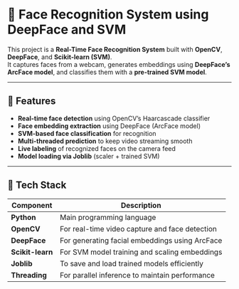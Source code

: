 # 🧠 Face Recognition System using DeepFace and SVM

This project is a **Real-Time Face Recognition System** built with **OpenCV**, **DeepFace**, and **Scikit-learn (SVM)**.  
It captures faces from a webcam, generates embeddings using **DeepFace’s ArcFace model**, and classifies them with a **pre-trained SVM model**.

---

## 🚀 Features

- **Real-time face detection** using OpenCV’s Haarcascade classifier  
- **Face embedding extraction** using DeepFace (ArcFace model)  
- **SVM-based face classification** for recognition  
- **Multi-threaded prediction** to keep video streaming smooth  
- **Live labeling** of recognized faces on the camera feed  
- **Model loading via Joblib** (scaler + trained SVM)  

---

## 🧩 Tech Stack

| Component | Description |
|------------|-------------|
| **Python** | Main programming language |
| **OpenCV** | For real-time video capture and face detection |
| **DeepFace** | For generating facial embeddings using ArcFace |
| **Scikit-learn** | For SVM model training and scaling embeddings |
| **Joblib** | To save and load trained models efficiently |
| **Threading** | For parallel inference to maintain performance |